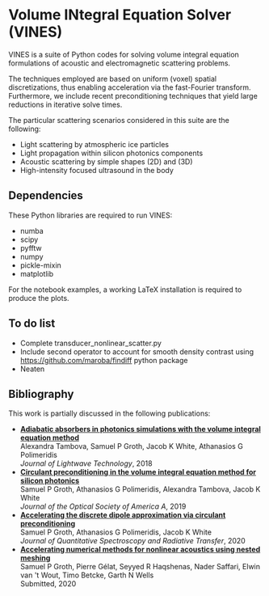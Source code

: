 # **V**olume **IN**tegral **E**quation **S**olver (**VINES**) 

VINES is a suite of Python codes for solving volume integral equation formulations of acoustic and electromagnetic scattering problems.

The techniques employed are based on uniform (voxel) spatial discretizations, thus enabling acceleration via the fast-Fourier transform. Furthermore, we include recent preconditioning techniques that yield large reductions in iterative solve times.

The particular scattering scenarios considered in this suite are the following:

* Light scattering by atmospheric ice particles
* Light propagation within silicon photonics components
* Acoustic scattering by simple shapes (2D) and (3D)
* High-intensity focused ultrasound in the body

## Dependencies
These Python libraries are required to run VINES:
* numba
* scipy
* pyfftw
* numpy
* pickle-mixin
* matplotlib

For the notebook examples, a working LaTeX installation is required to produce the plots.

## To do list
* Complete transducer_nonlinear_scatter.py 
* Include second operator to account for smooth density contrast using
https://github.com/maroba/findiff python package
* Neaten

## Bibliography
This work is partially discussed in the following publications:
* [**Adiabatic absorbers in photonics simulations with the volume integral equation method**](https://ieeexplore.ieee.org/abstract/document/8369129)<br>
Alexandra Tambova, Samuel P Groth, Jacob K White, Athanasios G Polimeridis<br>
*Journal of Lightwave Technology*, 2018
* [**Circulant preconditioning in the volume integral equation method for silicon photonics**](https://www.osapublishing.org/abstract.cfm?uri=josaa-36-6-1079)<br>
Samuel P Groth, Athanasios G Polimeridis, Alexandra Tambova, Jacob K White<br>
*Journal of the Optical Society of America A*, 2019
* [**Accelerating the discrete dipole approximation via circulant preconditioning**](https://www.sciencedirect.com/science/article/pii/S0022407319302080)<br>
Samuel P Groth, Athanasios G Polimeridis, Jacob K White<br>
*Journal of Quantitative Spectroscopy and Radiative Transfer*, 2020
* [**Accelerating numerical methods for nonlinear acoustics using nested meshing**](https://arxiv.org/pdf/2011.03009.pdf)<br>
Samuel P Groth, Pierre Gélat, Seyyed R Haqshenas, Nader Saffari, Elwin van 't Wout, Timo Betcke, Garth N Wells<br>
Submitted, 2020


